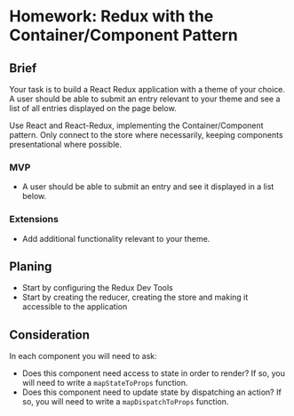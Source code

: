 # Homework: Redux with the Container/Component Pattern

## Brief

Your task is to build a React Redux application with a theme of your choice. A user should be able to submit an entry relevant to your theme and see a list of all entries displayed on the page below.

Use React and React-Redux, implementing the Container/Component pattern. Only connect to the store where necessarily, keeping components presentational where possible.

### MVP

- A user should be able to submit an entry and see it displayed in a list below.

### Extensions

- Add additional functionality relevant to your theme.

## Planing

- Start by configuring the Redux Dev Tools
- Start by creating the reducer, creating the store and making it accessible to the application

## Consideration

In each component you will need to ask:

- Does this component need access to state in order to render? If so, you will need to write a `mapStateToProps` function.
- Does this component need to update state by dispatching an action? If so, you will need to write a `mapDispatchToProps` function.
